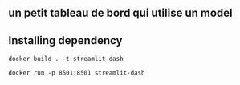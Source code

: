 ## un petit tableau de bord qui utilise un model

## Installing dependency

	docker build . -t streamlit-dash

	docker run -p 8501:8501 streamlit-dash

